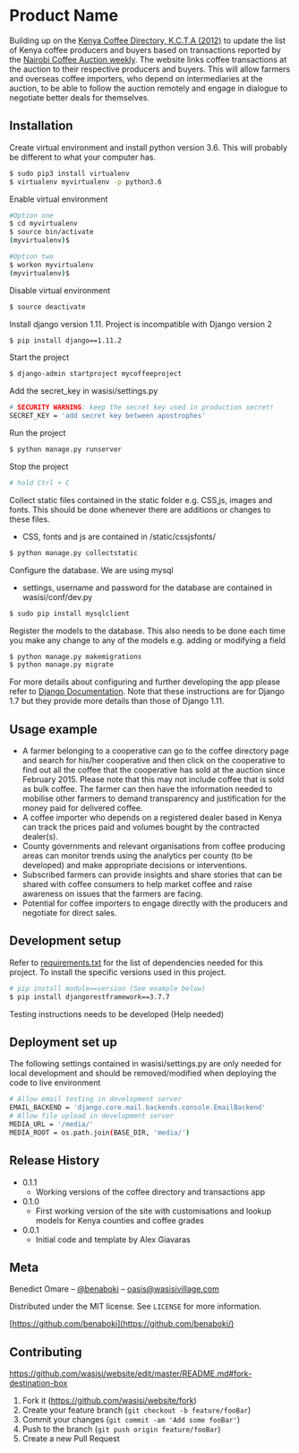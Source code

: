 # Product Name
Building up on the [Kenya Coffee Directory, K.C.T.A (2012)](https://issuu.com/kcta.coffee.directory/docs/kcta2012) to update the list of Kenya coffee producers and buyers based on transactions reported by the [Nairobi Coffee Auction weekly](http://nairobicoffeeexchange.co.ke). The website links coffee transactions at the auction to their respective producers and buyers. This will allow farmers and overseas coffee importers, who depend on intermediaries at the auction, to be able to follow the auction remotely and engage in dialogue to negotiate better deals for themselves.

## Installation

Create virtual environment and install python version 3.6. This will probably be different to what your computer has.

```sh
$ sudo pip3 install virtualenv
$ virtualenv myvirtualenv -p python3.6 
```
Enable virtual environment 
```sh
#Option one
$ cd myvirtualenv
$ source bin/activate
(myvirtualenv)$

#Option two
$ workon myvirtualenv
(myvirtualenv)$
```
Disable virtual environment
```sh
$ source deactivate
```
Install django version 1.11. Project is incompatible with Django version 2
```sh
$ pip install django==1.11.2
```
Start the project
```sh
$ django-admin startproject mycoffeeproject
```
Add the secret_key in wasisi/settings.py
```sh
# SECURITY WARNING: keep the secret key used in production secret!
SECRET_KEY = 'add secret key between apostrophes'
```
Run the project
```sh
$ python manage.py runserver
```
Stop the project
```sh
# hold Ctrl + C
```
Collect static files contained in the static folder e.g. CSS,js, images and fonts. This should be done whenever there are additions or changes to these files. 
* CSS, fonts and js are contained in /static/cssjsfonts/
```sh
$ python manage.py collectstatic
```
Configure the database. We are using mysql
* settings, username and password for the database are contained in wasisi/conf/dev.py
```sh
$ sudo pip install mysqlclient
```
Register the models to the database. This also needs to be done each time you make any change to any of the models e.g. adding or modifying a field
```sh
$ python manage.py makemigrations
$ python manage.py migrate
```
For more details about configuring and further developing the app please refer to [Django Documentation](https://docs.djangoproject.com/en/1.7/intro/tutorial01/). Note that these instructions are for Django 1.7 but they provide more details than those of Django 1.11.

## Usage example

* A farmer belonging to a cooperative can go to the coffee directory page and search for his/her cooperative and then click on the cooperative to find out all the coffee that the cooperative has sold at the auction since February 2015. Please note that this may not include coffee that is sold as bulk coffee. The farmer can then have the information needed to mobilise other farmers to demand transparency and justification for the money paid for delivered coffee. 
* A coffee importer who depends on a registered dealer based in Kenya can track the prices paid and volumes bought by the contracted dealer(s).
* County governments and relevant organisations from coffee producing areas can monitor trends using the analytics per county (to be developed) and make appropriate decisions or interventions.
* Subscribed farmers can provide insights and share stories that can be shared with coffee consumers to help market coffee and raise awareness on issues that the farmers are facing.
* Potential for coffee importers to engage directly with the producers and negotiate for direct sales.


## Development setup

Refer to [requirements.txt](https://github.com/wasisi/website/blob/master/requirements.txt) for the list of dependencies needed for this project. To install the specific versions used in this project.

```sh
# pip install module==version (See example below)
$ pip install djangorestframework==3.7.7
```
Testing instructions needs to be developed (Help needed)

## Deployment set up
The following settings contained in wasisi/settings.py are only needed for local development and should be removed/modified when deploying the code to live environment
```sh
# Allow email testing in development server
EMAIL_BACKEND = 'django.core.mail.backends.console.EmailBackend'
# Allow file upload in development server
MEDIA_URL = '/media/'
MEDIA_ROOT = os.path.join(BASE_DIR, 'media/')
```

## Release History
* 0.1.1
    * Working versions of the coffee directory and transactions app
* 0.1.0
    * First working version of the site with customisations and lookup models for Kenya counties and coffee grades
* 0.0.1
    * Initial code and template by Alex Giavaras

## Meta

Benedict Omare – [@benaboki](https://twitter.com/benaboki) – oasis@wasisivillage.com

Distributed under the MIT license. See ``LICENSE`` for more information.

[https://github.com/benaboki](https://github.com/benaboki/)

## Contributing
https://github.com/wasisi/website/edit/master/README.md#fork-destination-box

1. Fork it (<https://github.com/wasisi/website/fork>)
2. Create your feature branch (`git checkout -b feature/fooBar`)
3. Commit your changes (`git commit -am 'Add some fooBar'`)
4. Push to the branch (`git push origin feature/fooBar`)
5. Create a new Pull Request
